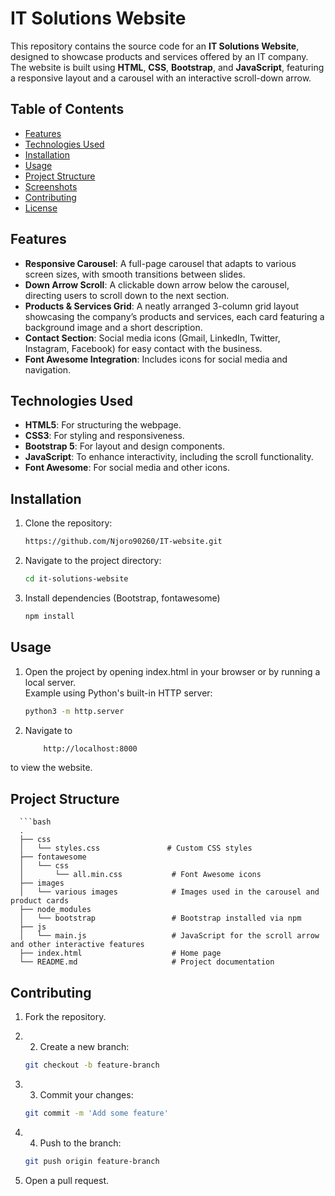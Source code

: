 # IT Solutions Website

This repository contains the source code for an **IT Solutions Website**, designed to showcase products and services offered by an IT company. The website is built using **HTML**, **CSS**, **Bootstrap**, and **JavaScript**, featuring a responsive layout and a carousel with an interactive scroll-down arrow.

## Table of Contents

- [Features](#features)
- [Technologies Used](#technologies-used)
- [Installation](#installation)
- [Usage](#usage)
- [Project Structure](#project-structure)
- [Screenshots](#screenshots)
- [Contributing](#contributing)
- [License](#license)

## Features

- **Responsive Carousel**: A full-page carousel that adapts to various screen sizes, with smooth transitions between slides.
- **Down Arrow Scroll**: A clickable down arrow below the carousel, directing users to scroll down to the next section.
- **Products & Services Grid**: A neatly arranged 3-column grid layout showcasing the company’s products and services, each card featuring a background image and a short description.
- **Contact Section**: Social media icons (Gmail, LinkedIn, Twitter, Instagram, Facebook) for easy contact with the business.
- **Font Awesome Integration**: Includes icons for social media and navigation.
  
## Technologies Used

- **HTML5**: For structuring the webpage.
- **CSS3**: For styling and responsiveness.
- **Bootstrap 5**: For layout and design components.
- **JavaScript**: To enhance interactivity, including the scroll functionality.
- **Font Awesome**: For social media and other icons.

## Installation

1. Clone the repository: 
   ```bash
   https://github.com/Njoro90260/IT-website.git

2. Navigate to the project directory:

     ```bash
     cd it-solutions-website
    
3. Install dependencies (Bootstrap, fontawesome)

     ```bash
     npm install

  ## Usage
  1. Open the project by opening index.html in your browser or by running a local server.<br/>
      Example using Python's built-in HTTP server:
     ```bash
     python3 -m http.server

2. Navigate to
     ```bash
         http://localhost:8000
 to view the website.

 ## Project Structure

      ```bash
      .
      ├── css
      │   └── styles.css               # Custom CSS styles
      ├── fontawesome
      │   └── css
      │       └── all.min.css           # Font Awesome icons
      ├── images
      │   └── various images            # Images used in the carousel and product cards
      ├── node_modules
      │   └── bootstrap                 # Bootstrap installed via npm
      ├── js
      │   └── main.js                   # JavaScript for the scroll arrow and other interactive features
      ├── index.html                    # Home page
      └── README.md                     # Project documentation


  ## Contributing
1. Fork the repository.
2. 2. Create a new branch:

   ```bash
   git checkout -b feature-branch

3. 3. Commit your changes:

   ```bash
   git commit -m 'Add some feature'

4. 4. Push to the branch:

   ```bash
   git push origin feature-branch

5. Open a pull request.
